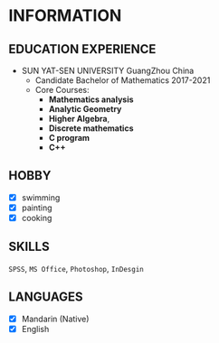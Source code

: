 #   INFORMATION
##  EDUCATION EXPERIENCE
* SUN YAT-SEN UNIVERSITY 	                                     		 GuangZhou China
  * Candidate Bachelor of Mathematics                                2017-2021
  * Core Courses:
    * **Mathematics analysis** 
    * **Analytic Geometry**   
    * **Higher Algebra**,
    * **Discrete mathematics** 
    * **C program**        
    * **C++**
 
 ##  HOBBY 
 - [x] swimming
 - [x] painting
 - [x] cooking

##  SKILLS
`SPSS`, `MS Office`, `Photoshop`, `InDesgin `

##  LANGUAGES
- [x] Mandarin (Native)
- [x] English 
